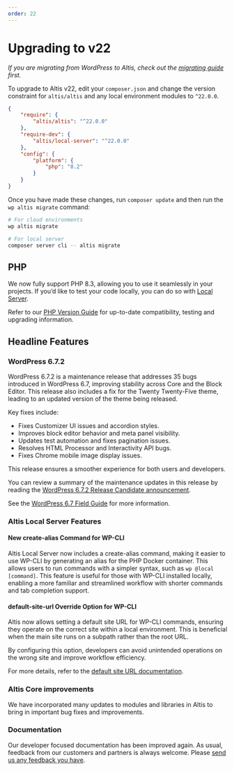 ```yaml
---
order: 22
---
```


# Upgrading to v22

*If you are migrating from WordPress to Altis, check out the [migrating guide](../migrating/) first.*

To upgrade to Altis v22, edit your `composer.json` and change the version constraint for `altis/altis` and any local environment
modules to `^22.0.0`.

```json
{
	"require": {
		"altis/altis": "^22.0.0"
	},
	"require-dev": {
		"altis/local-server": "^22.0.0"
	},
	"config": {
		"platform": {
			"php": "8.2"
		}
	}
}
```

Once you have made these changes, run `composer update` and then run the `wp altis migrate` command:

```sh
# For cloud environments
wp altis migrate

# For local server
composer server cli -- altis migrate
```

## PHP

We now fully support PHP 8.3, allowing you to use it seamlessly in your projects. If you’d like to test your code locally, you can do so with [Local Server](docs://local-server/).

Refer to our [PHP Version Guide](docs://guides/updating-php/) for up-to-date compatibility, testing and upgrading information.

## Headline Features

### WordPress 6.7.2

WordPress 6.7.2 is a maintenance release that addresses 35 bugs introduced in WordPress 6.7, improving stability across Core and the Block Editor. This release also includes a fix for the Twenty Twenty-Five theme, leading to an updated version of the theme being released.

Key fixes include:
- Fixes Customizer UI issues and accordion styles.
- Improves block editor behavior and meta panel visibility.
- Updates test automation and fixes pagination issues.
- Resolves HTML Processor and Interactivity API bugs.
- Fixes Chrome mobile image display issues.

This release ensures a smoother experience for both users and developers.

You can review a summary of the maintenance updates in this release by reading the [WordPress 6.7.2 Release Candidate announcement](https://make.wordpress.org/core/2025/02/07/wordpress-6-7-2-rc2-is-now-available/).

See the [WordPress 6.7 Field Guide](https://make.wordpress.org/core/2024/10/23/wordpress-6-7-field-guide/) for more information.

### Altis Local Server Features

#### New create-alias Command for WP-CLI

Altis Local Server now includes a create-alias command, making it easier to use WP-CLI by generating an alias for the PHP Docker container. This allows users to run commands with a simpler syntax, such as `wp @local [command]`. This feature is useful for those with WP-CLI installed locally, enabling a more familiar and streamlined workflow with shorter commands and tab completion support.

#### **default-site-url** Override Option for WP-CLI

Altis now allows setting a default site URL for WP-CLI commands, ensuring they operate on the correct site within a local environment. This is beneficial when the main site runs on a subpath rather than the root URL.

By configuring this option, developers can avoid unintended operations on the wrong site and improve workflow efficiency.

For more details, refer to the [default site URL documentation](docs://local-server/cli/#default-site-url).

### Altis Core improvements

We have incorporated many updates to modules and libraries in Altis to bring in important bug fixes and improvements.

### Documentation

Our developer focused documentation has been improved again. As usual, feedback from our customers and partners is always welcome.
Please [send us any feedback you have](support://new).
